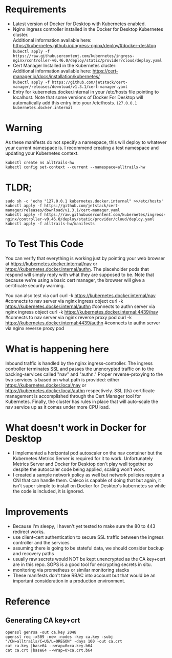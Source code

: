 Requirements
============
- Latest version of Docker for Desktop with Kubernetes enabled.
- Nginx ingress controller installed in the Docker for Desktop Kubernetes cluster.  
  Additional information available here: https://kubernetes.github.io/ingress-nginx/deploy/#docker-desktop  
  `kubectl apply -f https://raw.githubusercontent.com/kubernetes/ingress-nginx/controller-v0.46.0/deploy/static/provider/cloud/deploy.yaml`
- Cert Manager Installed in the Kubernetes cluster:  
  Additional information available here: https://cert-manager.io/docs/installation/kubernetes/  
  `kubectl apply -f https://github.com/jetstack/cert-manager/releases/download/v1.3.1/cert-manager.yaml`
- Entry for kubernetes.docker.internal in your /etc/hosts file pointing to localhost. Note that some versions of Docker For Desktop will automatically add this entry into your /etc/hosts.
    ```127.0.0.1       kubernetes.docker.internal```

Warning
=======
As these manifests do not specify a namespace, this will deploy to whatever your current namespace is. I recommend creating a test namespace and updating your Kubernetes context.

    kubectl create ns alltrails-hw
    kubectl config set-context --current --namespace=alltrails-hw

TLDR;
=====
    sudo sh -c 'echo "127.0.0.1 kubernetes.docker.internal" >>/etc/hosts'
    kubectl apply -f https://github.com/jetstack/cert-manager/releases/download/v1.3.1/cert-manager.yaml
    kubectl apply -f https://raw.githubusercontent.com/kubernetes/ingress-nginx/controller-v0.46.0/deploy/static/provider/cloud/deploy.yaml
    kubectl apply -f alltrails-hw/manifests

To Test This Code
=================
You can verify that everything is working just by pointing your web browser at https://kubernetes.docker.internal/nav or https://kubernetes.docker.internal/authn. The placeholder pods that respond will simply reply with what they are supposed to be. Note that because we're using a basic cert manager, the browser will give a certificate security warning.

You can also test via curl
    curl -k https://kubernetes.docker.internal/nav #connects to nav server via nginx ingress object
    curl -k https://kubernetes.docker.internal/authn #connects to authn server via nginx ingress object
    curl -k https://kubernetes.docker.internal:4439/nav #connects to nav server via nginx reverse proxy pod
    curl -k https://kubernetes.docker.internal:4439/authn #connects to authn server via nginx reverse proxy pod


What is happening here
======================
Inbound traffic is handled by the nginx ingress-controller. The ingress controller terminates SSL and passes the unencrypted traffic on to the backing-services called "nav" and "authn." Proper reverse-proxying to the two services is based on what path is provided: either https://kubernetes.docker.local/nav or https://kubernetes.docker.local/authn respectively. SSL (tls) certificate management is accomplished through the Cert Manager tool for Kubernetes. Finally, the cluster has rules in place that will auto-scale the nav service up as it comes under more CPU load.

What doesn't work in Docker for Desktop
=======================================
- I implemented a horizontal pod autoscaler on the nav container but the Kubernetes Metrics Server is required for it to work. Unfortunately Metrics Server and Docker for Desktop don't play well together so despite the autoscaler code being applied, scaling won't work.
- I created a sample network policy as well but network policies require a CNI that can handle them. Caleco is capable of doing that but again, it isn't super simple to install on Docker for Desktop's kubernetes so while the code is included, it is ignored.

Improvements
============
- Because I'm sleepy, I haven't yet tested to make sure the 80 to 443 redirect works.
- use client-cert authentication to secure SSL traffic between the ingress controller and the services
- assuming there is going to be stateful data, we should consider backup and recovery paths
- usually raw secrets would NOT be kept unencrypted as the CA key+cert are in this repo. SOPS is a good tool for encrypting secrets in situ.
- monitoring via prometheus or similar monitoring stacks
- These manifests don't take RBAC into account but that would be an important consideration in a production environment.

Reference
=========

## Generating CA key+crt
    openssl genrsa -out ca.key 2048
    openssl req -x509 -new -nodes -key ca.key -subj "/CN=alltrails/C=US/L=OREGON" -days 100 -out ca.crt
    cat ca.key |base64 --wrap=0>ca.key.b64
    cat ca.crt |base64 --wrap=0>ca.crt.b64
